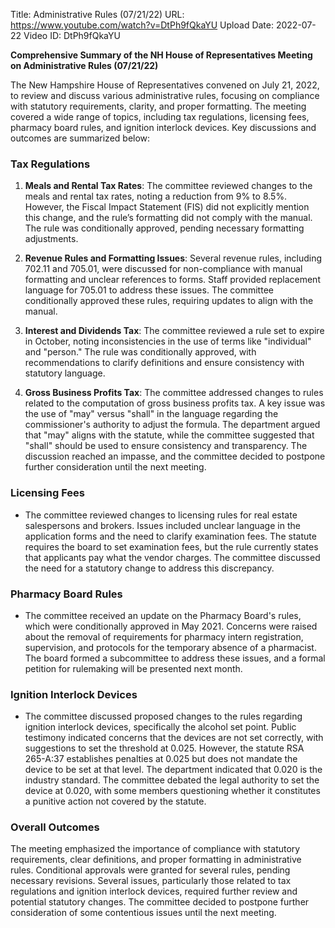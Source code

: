 Title: Administrative Rules (07/21/22)
URL: https://www.youtube.com/watch?v=DtPh9fQkaYU
Upload Date: 2022-07-22
Video ID: DtPh9fQkaYU

**Comprehensive Summary of the NH House of Representatives Meeting on Administrative Rules (07/21/22)**

The New Hampshire House of Representatives convened on July 21, 2022, to review and discuss various administrative rules, focusing on compliance with statutory requirements, clarity, and proper formatting. The meeting covered a wide range of topics, including tax regulations, licensing fees, pharmacy board rules, and ignition interlock devices. Key discussions and outcomes are summarized below:

### **Tax Regulations**
1. **Meals and Rental Tax Rates**: The committee reviewed changes to the meals and rental tax rates, noting a reduction from 9% to 8.5%. However, the Fiscal Impact Statement (FIS) did not explicitly mention this change, and the rule’s formatting did not comply with the manual. The rule was conditionally approved, pending necessary formatting adjustments.

2. **Revenue Rules and Formatting Issues**: Several revenue rules, including 702.11 and 705.01, were discussed for non-compliance with manual formatting and unclear references to forms. Staff provided replacement language for 705.01 to address these issues. The committee conditionally approved these rules, requiring updates to align with the manual.

3. **Interest and Dividends Tax**: The committee reviewed a rule set to expire in October, noting inconsistencies in the use of terms like "individual" and "person." The rule was conditionally approved, with recommendations to clarify definitions and ensure consistency with statutory language.

4. **Gross Business Profits Tax**: The committee addressed changes to rules related to the computation of gross business profits tax. A key issue was the use of "may" versus "shall" in the language regarding the commissioner's authority to adjust the formula. The department argued that "may" aligns with the statute, while the committee suggested that "shall" should be used to ensure consistency and transparency. The discussion reached an impasse, and the committee decided to postpone further consideration until the next meeting.

### **Licensing Fees**
- The committee reviewed changes to licensing rules for real estate salespersons and brokers. Issues included unclear language in the application forms and the need to clarify examination fees. The statute requires the board to set examination fees, but the rule currently states that applicants pay what the vendor charges. The committee discussed the need for a statutory change to address this discrepancy.

### **Pharmacy Board Rules**
- The committee received an update on the Pharmacy Board's rules, which were conditionally approved in May 2021. Concerns were raised about the removal of requirements for pharmacy intern registration, supervision, and protocols for the temporary absence of a pharmacist. The board formed a subcommittee to address these issues, and a formal petition for rulemaking will be presented next month.

### **Ignition Interlock Devices**
- The committee discussed proposed changes to the rules regarding ignition interlock devices, specifically the alcohol set point. Public testimony indicated concerns that the devices are not set correctly, with suggestions to set the threshold at 0.025. However, the statute RSA 265-A:37 establishes penalties at 0.025 but does not mandate the device to be set at that level. The department indicated that 0.020 is the industry standard. The committee debated the legal authority to set the device at 0.020, with some members questioning whether it constitutes a punitive action not covered by the statute.

### **Overall Outcomes**
The meeting emphasized the importance of compliance with statutory requirements, clear definitions, and proper formatting in administrative rules. Conditional approvals were granted for several rules, pending necessary revisions. Several issues, particularly those related to tax regulations and ignition interlock devices, required further review and potential statutory changes. The committee decided to postpone further consideration of some contentious issues until the next meeting.